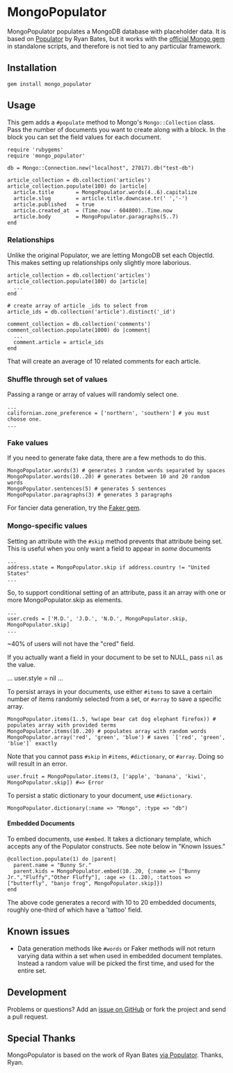# MongoPopulator

MongoPopulator populates a MongoDB database with placeholder data. It is based on [Populator](https://github.com/ryanb/populator) by Ryan Bates, but it works with the [official Mongo gem](http://api.mongodb.org/ruby/current/file.TUTORIAL.html) in standalone scripts, and therefore is not tied to any particular framework.

## Installation

    gem install mongo_populator

## Usage

This gem adds a `#populate` method to Mongo's `Mongo::Collection` class. Pass the number of documents you want to create along with a block. In the block you can set the field values for each document.

    require 'rubygems'
    require 'mongo_populator'

    db = Mongo::Connection.new("localhost", 27017).db("test-db")    
    
    article_collection = db.collection('articles')
    article_collection.populate(100) do |article|
      article.title       = MongoPopulator.words(4..6).capitalize
      article.slug        = article.title.downcase.tr(' ','-')
      article.published   = true
      article.created_at  = (Time.now - 604800)..Time.now
      article.body        = MongoPopulator.paragraphs(5..7)
    end

### Relationships

Unlike the original Populator, we are letting MongoDB set each ObjectId. This makes setting up relationships only slightly more laborious.

    article_collection = db.collection('articles')
    article_collection.populate(100) do |article|
      ...
    end

    # create array of article _ids to select from
    article_ids = db.collection('article').distinct('_id')

    comment_collection = db.collection('comments')
    comment_collection.populate(1000) do |comment|
      ...
      comment.article = article_ids
    end

That will create an average of 10 related comments for each article. 

### Shuffle through set of values

Passing a range or array of values will randomly select one.

    ...
    californian.zone_preference = ['northern', 'southern'] # you must choose one.
    ...

### Fake values

If you need to generate fake data, there are a few methods to do this.

    MongoPopulator.words(3) # generates 3 random words separated by spaces
    MongoPopulator.words(10..20) # generates between 10 and 20 random words
    MongoPopulator.sentences(5) # generates 5 sentences
    MongoPopulator.paragraphs(3) # generates 3 paragraphs

For fancier data generation, try the [Faker gem](http://faker.rubyforge.org).

### Mongo-specific values

Setting an attribute with the `#skip` method prevents that attribute being set. This is useful when you only want a field to appear in *some* documents

    ...
    address.state = MongoPopulator.skip if address.country != "United States"
    ...

So, to support conditional setting of an attribute, pass it an array with one or more MongoPopulator.skip as elements.

    ...
    user.creds = ['M.D.', 'J.D.', 'N.D.', MongoPopulator.skip, MongoPopulator.skip]  
    ...

~40% of users will not have the "cred" field.

If you actually want a field in your document to be set to NULL, pass `nil` as the value.

   ...
   user.style = nil
   ...

To persist arrays in your documents, use either `#items` to save a certain number of items randomly selected from a set, or `#array` to save a specific array.

    MongoPopulator.items(1..5, %w(ape bear cat dog elephant firefox)) # populates array with provided terms
    MongoPopulator.items(10..20) # populates array with random words
    MongoPopulator.array('red', 'green', 'blue') # saves `['red', 'green', 'blue']` exactly

Note that you cannot pass `#skip` in `#items`, `#dictionary`, or `#array`. Doing so will result in an error.

    user.fruit = MongoPopulator.items(3, ['apple', 'banana', 'kiwi', MongoPopulator.skip]) #=> Error

To persist a static dictionary to your document, use `#dictionary`.

    MongoPopulator.dictionary(:name => "Mongo", :type => "db")

#### Embedded Documents

To embed documents, use `#embed`. It takes a dictionary template, which accepts any of the Populator constructs. See note below in "Known Issues."

    @collection.populate(1) do |parent|
      parent.name = "Bunny Sr."
      parent.kids = MongoPopulator.embed(10..20, {:name => ["Bunny Jr.","Fluffy","Other Fluffy"], :age => (1..20), :tattoos => ["butterfly", "banjo frog", MongoPopulator.skip]})
    end

The above code generates a record with 10 to 20 embedded documents, roughly one-third of which have a 'tattoo' field.

## Known issues

* Data generation methods like `#words` or Faker methods will not return varying data within a set when used in embedded document templates. Instead a random value will be picked the first time, and used for the entire set.

## Development

Problems or questions? Add an [issue on GitHub](https://github.com/bak/mongo_populator/issues) or fork the project and send a pull request.

## Special Thanks

MongoPopulator is based on the work of Ryan Bates [via Populator](https://github.com/ryanb/populator/). Thanks, Ryan.
